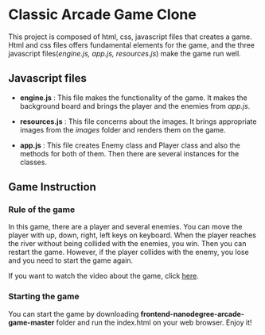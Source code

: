 # Classic Arcade Game Clone

This project is composed of html, css, javascript files that creates a game. Html and css files offers fundamental elements for the game, and the three javascript files(_engine.js, app.js, resources.js_) make the game run well.

## Javascript files

- **engine.js** :
This file makes the functionality of the game. It makes the background board and brings the player and the enemies from _app.js_.

- **resources.js** :
This file concerns about the images. It brings appropriate images from the _images_ folder and renders them on the game.

- **app.js** :
This file creates Enemy class and Player class and also the methods for both of them. Then there are several instances for the classes.

## Game Instruction

### Rule of the game

In this game, there are a player and several enemies. You can move the player with up, down, right, left keys on keyboard. When the player reaches the river without being collided with the enemies, you win. Then you can restart the game. However, if the player collides with the enemy, you lose and you need to start the game again.

If you want to watch the video about the game, click [here](https://youtu.be/SxeHV1kt7iU).

### Starting the game

You can start the game by downloading **frontend-nanodegree-arcade-game-master** folder and run the index.html on your web browser. Enjoy it!
